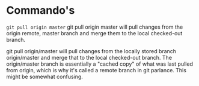 <!-- TITLE: Git -->
<!-- SUBTITLE: Distributed version control -->

# Commando's
`git pull origin master`
git pull origin master will pull changes from the origin remote, master branch and merge them to the local checked-out branch.

git pull origin/master will pull changes from the locally stored branch origin/master and merge that to the local checked-out branch. The origin/master branch is essentially a "cached copy" of what was last pulled from origin, which is why it's called a remote branch in git parlance. This might be somewhat confusing.
